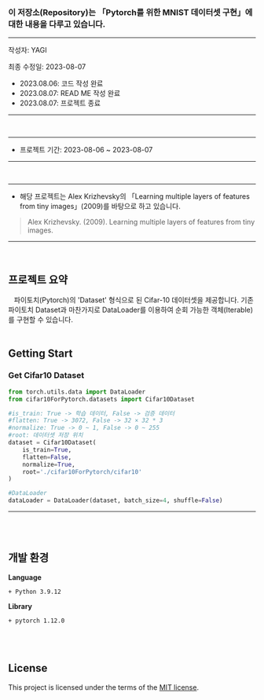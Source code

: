 ### 이 저장소(Repository)는 「Pytorch를 위한 MNIST 데이터셋 구현」에 대한 내용을 다루고 있습니다.

***
작성자: YAGI<br>

최종 수정일: 2023-08-07
+ 2023.08.06: 코드 작성 완료
+ 2023.08.07: READ ME 작성 완료
+ 2023.08.07: 프로젝트 종료
***
<br>

***
+ 프로젝트 기간: 2023-08-06 ~ 2023-08-07
***
<br>

***
+ 해당 프로젝트는 Alex Krizhevsky의 「Learning multiple layers of features from tiny images」(2009)를 바탕으로 하고 있습니다.

> Alex Krizhevsky. (2009). Learning multiple layers of features from tiny images.
***
<br>

## 프로젝트 요약
&nbsp;&nbsp;
파이토치(Pytorch)의 'Dataset' 형식으로 된 Cifar-10 데이터셋을 제공합니다. 기존 파이토치 Dataset과 마찬가지로 DataLoader를 이용하여 순회 가능한 객체(Iterable)를 구현할 수 있습니다.
<br><br>

## Getting Start

### Get Cifar10 Dataset
```python
from torch.utils.data import DataLoader
from cifar10ForPytorch.datasets import Cifar10Dataset

#is_train: True -> 학습 데이터, False -> 검증 데이터
#flatten: True -> 3072, False -> 32 × 32 * 3
#normalize: True -> 0 ~ 1, False -> 0 ~ 255
#root: 데이터셋 저장 위치
dataset = Cifar10Dataset(
    is_train=True,
    flatten=False,
    normalize=True,
    root='./cifar10ForPytorch/cifar10'
)

#DataLoader
dataLoader = DataLoader(dataset, batch_size=4, shuffle=False)
```
***
<br><br>


## 개발 환경
**Language**

    + Python 3.9.12

    
**Library**

    + pytorch 1.12.0

<br><br>

## License
This project is licensed under the terms of the [MIT license](https://github.com/YAGI0423/cifar10_for_pytorch/blob/main/LICENSE).
